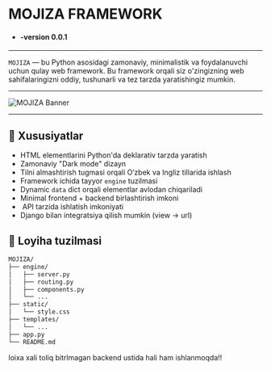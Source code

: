 # MOJIZA FRAMEWORK

- #### -version 0.0.1
***

`MOJIZA` — bu Python asosidagi zamonaviy, minimalistik va foydalanuvchi uchun qulay web framework. Bu framework orqali siz o'zingizning web sahifalaringizni oddiy, tushunarli va tez tarzda yaratishingiz mumkin.
***
![MOJIZA Banner](/STATIC/mojza.png) <!-- optional -->
***
## 🚀 Xususiyatlar

-  HTML elementlarini Python'da deklarativ tarzda yaratish
-  Zamonaviy "Dark mode" dizayn
-  Tilni almashtirish tugmasi orqali O‘zbek va Ingliz tillarida ishlash
-  Framework ichida tayyor `engine` tuzilmasi
-  Dynamic `data` dict orqali elementlar avlodan chiqariladi
-  Minimal frontend + backend birlashtirish imkoni
- ️ API tarzida ishlatish imkoniyati
-  Django bilan integratsiya qilish mumkin (view → url)

## 📂 Loyiha tuzilmasi

```bash
MOJIZA/
├── engine/
│   ├── server.py
│   ├── routing.py
│   ├── components.py
│   └── ...
├── static/
│   └── style.css
├── templates/
│   └── ...
├── app.py
└── README.md
```


loixa xali toliq bitrlmagan backend ustida hali ham ishlanmoqda!!